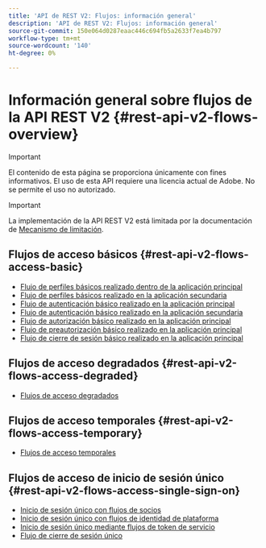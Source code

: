 ```yaml
---
title: 'API de REST V2: Flujos: información general'
description: 'API de REST V2: Flujos: información general'
source-git-commit: 150e064d0287eaac446c694fb5a2633f7ea4b797
workflow-type: tm+mt
source-wordcount: '140'
ht-degree: 0%

---
```



# Información general sobre flujos de la API REST V2 {#rest-api-v2-flows-overview}

>[!IMPORTANT]
>
> El contenido de esta página se proporciona únicamente con fines informativos. El uso de esta API requiere una licencia actual de Adobe. No se permite el uso no autorizado.

>[!IMPORTANT]
>
> La implementación de la API REST V2 está limitada por la documentación de [Mecanismo de limitación](/help/authentication/throttling-mechanism.md).

## Flujos de acceso básicos {#rest-api-v2-flows-access-basic}

* [Flujo de perfiles básicos realizado dentro de la aplicación principal](./basic-access-flows/rest-api-v2-basic-profiles-primary-application-flow.md)
* [Flujo de perfiles básicos realizado en la aplicación secundaria](./basic-access-flows/rest-api-v2-basic-profiles-secondary-application-flow.md)
* [Flujo de autenticación básico realizado en la aplicación principal](./basic-access-flows/rest-api-v2-basic-authentication-primary-application-flow.md)
* [Flujo de autenticación básico realizado en la aplicación secundaria](./basic-access-flows/rest-api-v2-basic-authentication-secondary-application-flow.md)
* [Flujo de autorización básico realizado en la aplicación principal](./basic-access-flows/rest-api-v2-basic-authorization-primary-application-flow.md)
* [Flujo de preautorización básico realizado en la aplicación principal](./basic-access-flows/rest-api-v2-basic-preauthorization-primary-application-flow.md)
* [Flujo de cierre de sesión básico realizado en la aplicación principal](./basic-access-flows/rest-api-v2-basic-logout-primary-application-flow.md)

## Flujos de acceso degradados {#rest-api-v2-flows-access-degraded}

* [Flujos de acceso degradados](./degraded-access-flows/rest-api-v2-access-degraded-flows.md)

## Flujos de acceso temporales {#rest-api-v2-flows-access-temporary}

* [Flujos de acceso temporales](./temporary-access-flows/rest-api-v2-access-temporary-flows.md)

## Flujos de acceso de inicio de sesión único {#rest-api-v2-flows-access-single-sign-on}

* [Inicio de sesión único con flujos de socios](./single-sign-on-access-flows/rest-api-v2-single-sign-on-partner-flows.md)
* [Inicio de sesión único con flujos de identidad de plataforma](./single-sign-on-access-flows/rest-api-v2-single-sign-on-platform-identity-flows.md)
* [Inicio de sesión único mediante flujos de token de servicio](./single-sign-on-access-flows/rest-api-v2-single-sign-on-service-token-flows.md)
* [Flujo de cierre de sesión único](./single-sign-on-access-flows/rest-api-v2-single-sign-on-logout-flow.md)
